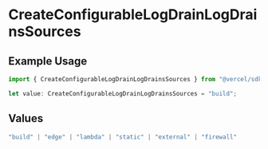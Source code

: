 # CreateConfigurableLogDrainLogDrainsSources

## Example Usage

```typescript
import { CreateConfigurableLogDrainLogDrainsSources } from "@vercel/sdk/models/createconfigurablelogdrainop.js";

let value: CreateConfigurableLogDrainLogDrainsSources = "build";
```

## Values

```typescript
"build" | "edge" | "lambda" | "static" | "external" | "firewall"
```